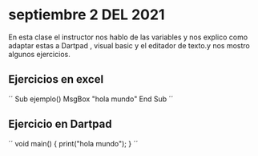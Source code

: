 # septiembre 2 DEL 2021

 En esta clase el instructor  nos hablo  de las variables y nos
 explico como adaptar estas a Dartpad , visual basic y
 el editador de texto.y nos mostro algunos ejercicios.

## Ejercicios en excel

´´
Sub ejemplo()
  MsgBox "hola mundo"
End Sub
´´
## Ejercicio en Dartpad

´´
void main() {
  print("hola mundo");
}
´´
